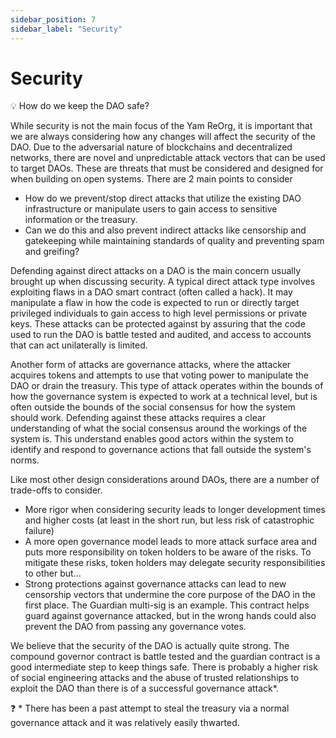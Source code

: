 ```yaml
---
sidebar_position: 7
sidebar_label: "Security"
---
```


# Security

💡 How do we keep the DAO safe?


While security is not the main focus of the Yam ReOrg, it is important that we are always considering how any changes will affect the security of the DAO. Due to the adversarial nature of blockchains and decentralized networks, there are novel and unpredictable attack vectors that can be used to target DAOs. These are threats that must be considered and designed for when building on open systems. There are 2 main points to consider

- How do we prevent/stop direct attacks that utilize the existing DAO infrastructure or manipulate users to gain access to sensitive information or the treasury.
- Can we do this and also prevent indirect attacks like censorship and gatekeeping while maintaining standards of quality and preventing spam and greifing?

Defending against direct attacks on a DAO is the main concern usually brought up when discussing security. A typical direct attack type involves exploiting flaws in a DAO smart contract (often called a hack). It may manipulate a flaw in how the code is expected to run or directly target privileged individuals to gain access to high level permissions or private keys. These attacks can be protected against by assuring that the code used to run the DAO is battle tested and audited, and access to accounts that can act unilaterally is limited.

Another form of attacks are governance attacks, where the attacker acquires tokens and attempts to use that voting power to manipulate the DAO or drain the treasury. This type of attack operates within the bounds of how the governance system is expected to work at a technical level, but is often outside the bounds of the social consensus for how the system should work. Defending against these attacks requires a clear understanding of what the social consensus around the workings of the system is. This understand enables good actors within the system to identify and respond to governance actions that fall outside the system's norms.

Like most other design considerations around DAOs, there are a number of trade-offs to consider.

- More rigor when considering security leads to longer development times and higher costs (at least in the short run, but less risk of catastrophic failure)
- A more open governance model leads to more attack surface area and puts more responsibility on token holders to be aware of the risks. To mitigate these risks, token holders may delegate security responsibilities to other but…
- Strong protections against governance attacks can lead to new censorship vectors that undermine the core purpose of the DAO in the first place. The Guardian multi-sig is an example. This contract helps guard against governance attacked, but in the wrong hands could also prevent the DAO from passing any governance votes.

We believe that the security of the DAO is actually quite strong. The compound governor contract is battle tested and the guardian contract is a good intermediate step to keep things safe. There is probably a higher risk of social engineering attacks and the abuse of trusted relationships to exploit the DAO than there is of a successful governance attack*.

❓ * There has been a past attempt to steal the treasury via a normal governance attack and it was relatively easily thwarted.
